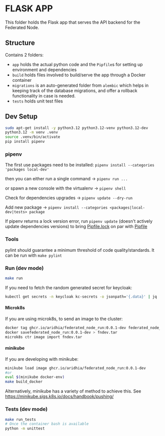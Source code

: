 # FLASK APP
This folder holds the Flask app that serves the API backend for the Federated Node.

## Structure
Contains 2 folders:
- `app` holds the actual python code and the `Pipfile`s for setting up environment and dependencies
- `build` holds files involved to build/serve the app through a Docker container
- `migrations` is an auto-generated folder from `alembic` which helps in keeping track of the database migrations, and offer a rollback functionality in case is needed.
- `tests` holds unit test files

## Dev Setup
```sh
sudo apt-get install -y python3.12 python3.12-venv python3.12-dev
python3.12 -m venv .venv
source .venv/bin/activate
pip install pipenv
```

### pipenv
The first use packages need to be installed:
`pipenv install --categories 'packages local-dev'`

then you can either run a single command -> `pipenv run ...`

or spawn a new console with the virtualenv -> `pipenv shell`

Check for dependencies upgrades -> `pipenv update --dry-run`

Add new package -> `pipenv install --categories <packages|local-dev|tests> package`

If pipenv returns a lock version error, run `pipenv update` (doesn't actively update dependencies versions) to bring [Pipfile.lock](./Pipfile.lock) on par with [Pipfile](./Pipfile)

### Tools
pylint should guarantee a minimum threshold of code quality/standards. It can be run with `make pylint`

### Run (dev mode)
```sh
make run
```

If you need to fetch the random generated secret for keycloak:
```sh
kubectl get secrets -n keycloak kc-secrets -o jsonpath='{.data}' | jq
```
#### Microk8s
If you are using microk8s, to send an image to the cluster:
```sh
docker tag ghcr.io/aridhia/federated_node_run:0.0.1-dev federated_node_run:0.0.1-dev
docker savefederated_node_run:0.0.1-dev > fndev.tar
microk8s ctr image import fndev.tar
```
#### minikube
If you are developing with minikube:
```sh
minikube load image ghcr.io/aridhia/federated_node_run:0.0.1-dev
#or
eval $(minikube docker-env)
make build_docker
```
Alternatively, minikube has a variety of method to achieve this. See https://minikube.sigs.k8s.io/docs/handbook/pushing/


### Tests (dev mode)
```sh
make run_tests
# Once the container bash is available
python -m unittest
```
